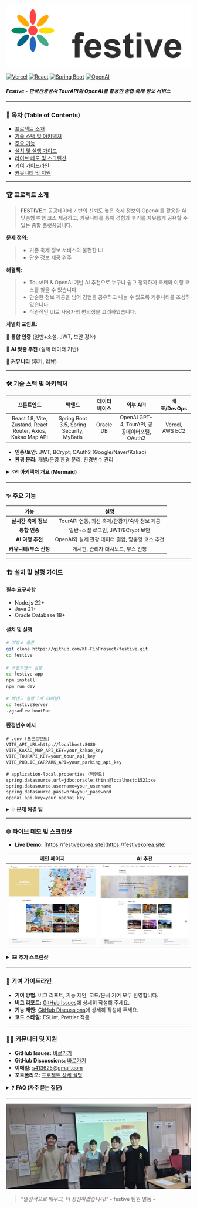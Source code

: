 ![festiveLogo.png](festive-app/src/assets/festiveLogo.png)

[![Vercel](https://img.shields.io/badge/Vercel-Live-brightgreen?style=flat-square&logo=vercel)](https://festivekorea.site)
[![React](https://img.shields.io/badge/React-18-blue?style=flat-square&logo=react)](https://reactjs.org/)
[![Spring Boot](https://img.shields.io/badge/Spring%20Boot-3.5-green?style=flat-square&logo=spring)](https://spring.io/)
[![OpenAI](https://img.shields.io/badge/OpenAI-GPT--4-orange?style=flat-square&logo=openai)](https://openai.com/)

#### _Festive - 한국관광공사 TourAPI와 OpenAI를 활용한 **종합 축제 정보 서비스**_

---

### 📑 목차 (Table of Contents)
- [프로젝트 소개](#-프로젝트-소개)
- [기술 스택 및 아키텍처](#-기술-스택-및-아키텍처)
- [주요 기능](#-주요-기능)
- [설치 및 실행 가이드](#-설치-및-실행-가이드)
- [라이브 데모 및 스크린샷](#-라이브-데모-및-스크린샷)
- [기여 가이드라인](#-기여-가이드라인)
- [커뮤니티 및 지원](#-커뮤니티-및-지원)

---

### 🏆 프로젝트 소개

> **FESTIVE**는 공공데이터 기반의 신뢰도 높은 축제 정보와 OpenAI를 활용한 AI 맞춤형 여행 코스 제공하고, 커뮤니티를 통해 경험과 후기를 자유롭게 공유할 수 있는 종합 플랫폼입니다.

**문제 정의:**
  > - 기존 축제 정보 서비스의 불편한 UI
  > - 단순 정보 제공 위주

**해결책:**
  > - TourAPI & OpenAI 기반 AI 추천으로 누구나 쉽고 정확하게 축제와 여행 코스를 찾을 수 있습니다.
  > - 단순한 정보 제공을 넘어 경험을 공유하고 나눌 수 있도록 커뮤니티를 조성하였습니다.
  > - 직관적인 UI로 사용자의 편의성을 고려하였습니다.

**차별화 포인트:**

🔐 **통합 인증** (일반+소셜, JWT, 보안 강화)

🧠 **AI 맞춤 추천** (실제 데이터 기반)

👥 **커뮤니티** (후기, 리뷰)


---

### 🛠 기술 스택 및 아키텍처

| 프론트엔드 |                    백엔드                    | 데이터베이스 | 외부 API | 배포/DevOps |
|:---:|:-----------------------------------------:|:---:|:---:|:---:|
| React 18, Vite, Zustand, React Router, Axios, Kakao Map API | Spring Boot 3.5, Spring Security, MyBatis | Oracle DB | OpenAI GPT-4, TourAPI, 공공데이터포털, OAuth2 | Vercel, AWS EC2 |

- **인증/보안:** JWT, BCrypt, OAuth2 (Google/Naver/Kakao)
- **환경 분리:** 개발/운영 환경 분리, 환경변수 관리

<details>
<summary>🗺️ <b>아키텍처 개요 (Mermaid)</b></summary>

![architecture.png](festive-app/src/assets/readme/architecture.png)

</details>

---

### ✨ 주요 기능

| 기능 |               설명                |
|:---:|:-------------------------------:|
| **실시간 축제 정보** | TourAPI 연동, 최신 축제/관광지/숙박 정보 제공 |
| **통합 인증** | 일반+소셜 로그인, JWT/BCrypt 보안 |
| **AI 여행 추천** | OpenAI와 실제 관광 데이터 결합, 맞춤형 코스 추천 |
| **커뮤니티/부스 신청** | 게시판, 관리자 대시보드, 부스 신청 |

---

### 🏗 설치 및 실행 가이드

#### 필수 요구사항
- Node.js 22+
- Java 21+
- Oracle Database 18+

#### 설치 및 실행
```bash
# 저장소 클론
git clone https://github.com/KH-FinProject/festive.git
cd festive

# 프론트엔드 실행
cd festive-app
npm install
npm run dev

# 백엔드 실행 (새 터미널)
cd festiveServer
./gradlew bootRun
```

#### 환경변수 예시
```
# .env (프론트엔드)
VITE_API_URL=http://localhost:8080
VITE_KAKAO_MAP_API_KEY=your_kakao_key
VITE_TOURAPI_KEY=your_tour_api_key
VITE_PUBLIC_CARPARK_API=your_parking_api_key

# application-local.properties (백엔드)
spring.datasource.url=jdbc:oracle:thin:@localhost:1521:xe
spring.datasource.username=your_username
spring.datasource.password=your_password
openai.api.key=your_openai_key
```

<details>
<summary>💡 <b>문제 해결 팁</b></summary>

- npm install 오류 시 npm install --legacy-peer-deps로 재시도하세요. (ToastUI - React 18 ver. 호환 이슈)
- Oracle DB 연결 오류 시 포트/계정 정보를 재확인하세요.
- API Key는 노출되지 않도록 .env, application-local.properties를 gitignore에 추가하세요.
</details>

---

### 🌐 라이브 데모 및 스크린샷

- **Live Demo:** [https://festivekorea.site](https://festivekorea.site)

|                       메인 페이지                     |                      AI 추천                     |
|:---------------------------------------------------:|:-----------------------------------------------:|
| ![main.png](festive-app/src/assets/readme/main.png) | ![ai.png](festive-app/src/assets/readme/ai.png) |

<details>
<summary>🖼️ <b>추가 스크린샷</b></summary>

|                           축제 상세                        |                           축제 상세                         |
|:---------------------------------------------------------:|:---------------------------------------------------------:|
| ![detail1.png](festive-app/src/assets/readme/detail1.png) | ![detail2.png](festive-app/src/assets/readme/detail2.png) |

|                      커뮤니티(와글와글)                  |                          커뮤니티(고객센터)                      |                              관리자                            |
|:-----------------------------------------------------:|:-------------------------------------------------------------:|:-------------------------------------------------------------:|
| ![wagle.png](festive-app/src/assets/readme/wagle.png) |    ![custom.png](festive-app/src/assets/readme/custom.png)    | ![authorize.png](festive-app/src/assets/readme/authorize.png) |

</details>

---

### 🤝 기여 가이드라인

- **기여 방법:** 버그 리포트, 기능 제안, 코드/문서 기여 모두 환영합니다.
- **버그 리포트:** [GitHub Issues](https://github.com/KH-FinProject/festive/issues)에 상세히 작성해 주세요.
- **기능 제안:** [GitHub Discussions](https://github.com/KH-FinProject/festive/discussions)에 상세히 작성해 주세요.
- **코드 스타일:** ESLint, Prettier 적용

---

### 🧑‍💻 커뮤니티 및 지원

- **GitHub Issues:** [바로가기](https://github.com/KH-FinProject/festive/issues)
- **GitHub Discussions:** [바로가기](https://github.com/KH-FinProject/festive/discussions)
- **이메일:** s413625@gmail.com
- **포트폴리오:** [프로젝트 상세 설명](https://festivekorea.site)

<details>
<summary>❓ <b>FAQ (자주 묻는 질문)</b></summary>

- **Q: 앱이 로딩되지 않아요.**
  - A: 네트워크 연결 및 API Key 설정을 확인해 주세요.
- **Q: Oracle DB가 연결되지 않아요.**
  - A: DB 포트, 계정, 방화벽 설정을 점검하세요.
- **Q: AI 추천이 동작하지 않아요.**
  - A: OpenAI API Key가 올바른지 확인하세요.

</details>

---

![group.jpg](festive-app/src/assets/readme/group.jpg)

> *"열정적으로 배우고, 더 정진하겠습니다!"* - festive 팀원 일동 -
